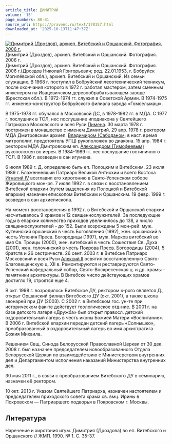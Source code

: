 ```yaml
---
article_title: ДИМИТРИЙ
volume: '15'
page_numbers: 80-81
source_url: https://pravenc.ru/text/178157.html
downloaded_at: '2025-10-13T11:47:37Z'
---
```


[![Димитрий (Дроздов), архиеп. Витебский и Оршанский. Фотография. 2006 г.](https://pravenc.ru/data/240/485/1234/i200.jpg "Кликните для увеличения картинки")](https://pravenc.ru/data/240/485/1234/i400.jpg)Димитрий (Дроздов), архиеп. Витебский и Оршанский. Фотография. 2006 г.  
Димитрий (Дроздов), архиеп. Витебский и Оршанский. Фотография. 2006 г.(Дроздов Николай Григорьевич; род. 22.01.1953, г. Бобруйск Могилёвской обл.), архиеп. Витебский и Оршанский. Из семьи служащих. В 1968 г. поступил в Бобруйский лесотехнический техникум, после окончания которого в 1972 г. работал мастером, затем сменным инженером на Ивацевичском деревообрабатывающем заводе (Брестская обл.). В 1972-1974 гг. служил в Советской Армии. В 1974-1975 гг. инженер-конструктор Бобруйского филиала завода «Гомсельмаш».

В 1975-1978 гг. обучался в Московской ДС, в 1978-1982 гг. в МДА. С 1977 г. послушник в ТСЛ, нес послушание иподиакона у Святейшего Патриарха Московского и всея Руси [Пимена](https://pravenc.ru/text/Пимен.html). 30 марта 1978 г. пострижен в монашество с именем Димитрий. 29 апр. 1978 г. ректором МДА Дмитровским архиеп. [Владимиром (Сабоданом](https://pravenc.ru/text/ВЛАДИМИР.html); в наст. время митрополит, предстоятель УПЦ) рукоположен во диакона. 15 апр. 1984 г. ректором МДА Дмитровским еп. [Александром (Тимофеевым)](https://pravenc.ru/text/АЛЕКСАНДР.html) рукоположен во иерея. В 1984-1989 гг. нес послушание гостиничного ТСЛ. В 1986 г. возведен в сан игумена.

6 июля 1989 г. Д. определено быть еп. Полоцким и Витебским. 23 июля 1989 г. Блаженнейший Патриарх Великой Антиохии и всего Востока [Игнатий IV](<https://pravenc.ru/text/Игнатий IV.html>) возглавил его хиротонию в Свято-Успенском соборе Жировицкого мон-ря. 7 июля 1992 г. в связи с восстановлением Витебской епархии (путем выделения из Полоцкой и Витебской епархии) назначен епископом Витебским и Оршанским. 19 февр. 1999 г. возведен в сан архиепископа.

На момент восстановления в 1992 г. в Витебской и Оршанской епархии насчитывалось 9 храмов и 12 священнослужителей. За последующие годы в епархии количество приходов увеличилось до 138, а число священнослужителей - до 152. Были возрождены 5 мон-рей: муж. Кутеинский оршанский в честь Богоявления (1992), жен. оршанский в честь Успения Пресв. Богородицы (1997), муж. Марков витебский во имя Св. Троицы (2000), жен. витебский в честь Сошествия Св. Духа (2001), жен. толочинский в честь Покрова Пресв. Богородицы (2004), 5 братств и 26 сестричеств. 26 сент. 2003 г. в Витебске Патриарх Московский и всея Руси [Алексий II](<https://pravenc.ru/text/Алексий II.html>) освятил восстановленную Свято-Благовещенскую ц. XII в. Ремонтируются и реставрируются Свято-Успенский кафедральный собор, Свято-Воскресенская ц. и др. храмы - памятники архитектуры. В Витебске число действующих храмов достигло 19, строятся еще 4.

В окт. 1998 г. возродилось Витебское ДУ, ректором к-рого является Д., открыт Оршанский филиал Витебского ДУ (окт. 2001), а также школа звонарей при ДУ (2003). С 2002 г. в Витебском гос. ун-те при историческом фак-те действует теологическое отд-ние. В 2001 г. на базе детского лагеря «Дружба» был открыт правосл. детский оздоровительный лагерь в честь иконы Божией Матери «Воспитание». В 2006 г. Витебской епархии передан детский лагерь «Солнышко», преобразованный в оздоровительный лагерь во имя архистратига Божия Михаила.

Решением Свщ. Синода Белорусской Православной Церкви от 30 дек. 2008 г. был назначен председателем новообразованного Отдела Белорусской Церкви по взаимодействию с Министерством внутренних дел и Департаментом исполнения наказаний Министерства внутренних дел.

30 мая 2011 г., в связи с преобразованием Витебского ДУ в семинарию, назначен её ректором.

10 окт. 2013 г. Указом Святейшего Патриарха, назначен настоятелем и председателем приходского совета храма св. вмц. Ирины в Покровском — Патриаршего подворья в Покровском г. Москвы.

## Литература

Наречение и хиротония игум. Димитрия (Дроздова) во еп. Витебского и Оршанского // ЖМП. 1990. № 1. С. 35-37.
